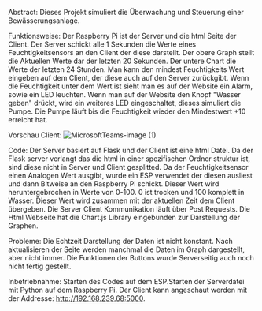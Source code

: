 
Abstract:
Dieses Projekt simuliert die Überwachung und Steuerung einer Bewässerungsanlage.


Funktionsweise:
Der Raspberry Pi ist der Server und die html Seite der Client. Der Server schickt alle 1 Sekunden die Werte eines Feuchtigkeitsensors an den Client der diese darstellt.
Der obere Graph stellt die Aktuellen Werte dar der letzten 20 Sekunden. Der untere Chart die Werte der letzten 24 Stunden. Man kann den mindest Feuchtigkeits Wert eingeben auf dem Client, der diese auch auf den Server zurückgibt. 
Wenn die Feuchtigkeit unter dem Wert ist sieht man es auf der Website ein Alarm, sowie ein LED leuchten.
Wenn man auf der Website den Knopf "Wasser geben" drückt, wird ein weiteres LED eingeschaltet, dieses simuliert die Pumpe. Die Pumpe läuft bis die Feuchtigkeit wieder den Mindestwert +10 erreicht hat.

Vorschau Client:
![MicrosoftTeams-image (1)](https://github.com/FlorianEMeier/wlw-Projekt-Bew-sserungsanlage/assets/131971911/2b0cf0ad-4b0f-4fc6-b62f-f8a113482770)



Code:
Der Server basiert auf Flask und der Client ist eine html Datei. Da der Flask server verlangt das die html in einer spezifischen Ordner struktur ist, sind diese nicht in Server und Client gesplitted.
Da der Feuchtigkeitsensor einen Analogen Wert ausgibt, wurde ein ESP verwendet der diesen ausliest und dann Bitweise an den Raspberry Pi schickt.
Dieser Wert wird heruntergebrochen in Werte von 0-100. 0 ist trocken und 100 komplett in Wasser. Dieser Wert wird zusammen mit der aktuellen Zeit dem Client übergeben.
Die Server Client Kommunikation läuft über Post Requests.
Die Html Webseite hat die Chart.js Library eingebunden zur Darstellung der Graphen.

Probleme:
Die Echtzeit Darstellung der Daten ist nicht konstant. Nach aktualisieren der Seite werden manchmal die Daten im Graph dargestellt, aber nicht immer. Die Funktionen der Buttons wurde Serverseitig auch noch nicht fertig gestellt.


Inbetriebnahme:
Starten des Codes auf dem ESP.Starten der Serverdatei mit Python auf dem Raspberry Pi. Der Client kann angeschaut werden mit der Addresse: http://192.168.239.68:5000.
